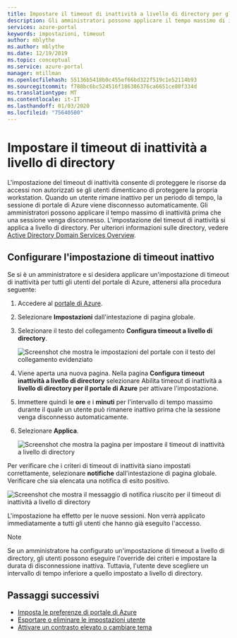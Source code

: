 ```yaml
---
title: Impostare il timeout di inattività a livello di directory per gli utenti del portale di Azure | Microsoft Docs
description: Gli amministratori possono applicare il tempo massimo di inattività prima che una sessione venga disconnesso. Il criterio di timeout di inattività viene impostato a livello di directory.
services: azure-portal
keywords: impostazioni, timeout
author: mblythe
ms.author: mblythe
ms.date: 12/19/2019
ms.topic: conceptual
ms.service: azure-portal
manager: mtillman
ms.openlocfilehash: 55136b5418b0c455ef66bd322f519c1e52114b93
ms.sourcegitcommit: f788bc6bc524516f186386376ca6651ce80f334d
ms.translationtype: MT
ms.contentlocale: it-IT
ms.lasthandoff: 01/03/2020
ms.locfileid: "75640500"
---
```

# <a name="set-directory-level-inactivity-timeout"></a>Impostare il timeout di inattività a livello di directory

L'impostazione del timeout di inattività consente di proteggere le risorse da accessi non autorizzati se gli utenti dimenticano di proteggere la propria workstation. Quando un utente rimane inattivo per un periodo di tempo, la sessione di portale di Azure viene disconnesso automaticamente. Gli amministratori possono applicare il tempo massimo di inattività prima che una sessione venga disconnesso. L'impostazione del timeout di inattività si applica a livello di directory. Per ulteriori informazioni sulle directory, vedere [Active Directory Domain Services Overview](/windows-server/identity/ad-ds/get-started/virtual-dc/active-directory-domain-services-overview).

## <a name="configure-the-inactive-timeout-setting"></a>Configurare l'impostazione di timeout inattivo

Se si è un amministratore e si desidera applicare un'impostazione di timeout di inattività per tutti gli utenti del portale di Azure, attenersi alla procedura seguente:

1. Accedere al [portale di Azure](https://portal.azure.com).
2. Selezionare **Impostazioni** dall'intestazione di pagina globale.
3. Selezionare il testo del collegamento **Configura timeout a livello di directory**.

    ![Screenshot che mostra le impostazioni del portale con il testo del collegamento evidenziato](./media/admin-timeout/settings.png)

4. Viene aperta una nuova pagina. Nella pagina **Configura timeout inattività a livello di directory** selezionare Abilita timeout di inattività a **livello di directory per il portale di Azure** per attivare l'impostazione.
5. Immettere quindi le **ore** e i **minuti** per l'intervallo di tempo massimo durante il quale un utente può rimanere inattivo prima che la sessione venga disconnesso automaticamente.
6. Selezionare **Applica**.

    ![Screenshot che mostra la pagina per impostare il timeout di inattività a livello di directory](./media/admin-timeout/configure.png)

Per verificare che i criteri di timeout di inattività siano impostati correttamente, selezionare **notifiche** dall'intestazione di pagina globale. Verificare che sia elencata una notifica di esito positivo.

  ![Screenshot che mostra il messaggio di notifica riuscito per il timeout di inattività a livello di directory](./media/admin-timeout/confirmation.png)

L'impostazione ha effetto per le nuove sessioni. Non verrà applicato immediatamente a tutti gli utenti che hanno già eseguito l'accesso.

> [!NOTE]
> Se un amministratore ha configurato un'impostazione di timeout a livello di directory, gli utenti possono eseguire l'override dei criteri e impostare la durata di disconnessione inattiva. Tuttavia, l'utente deve scegliere un intervallo di tempo inferiore a quello impostato a livello di directory.
>

## <a name="next-steps"></a>Passaggi successivi

* [Imposta le preferenze di portale di Azure](set-preferences.md)
* [Esportare o eliminare le impostazioni utente](azure-portal-export-delete-settings.md)
* [Attivare un contrasto elevato o cambiare tema](azure-portal-change-theme-high-contrast.md)
